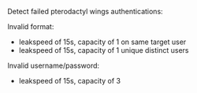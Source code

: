 Detect failed pterodactyl wings authentications:

Invalid format:
- leakspeed of 15s, capacity of 1 on same target user
- leakspeed of 15s, capacity of 1 unique distinct users

Invalid username/password:
- leakspeed of 15s, capacity of 3